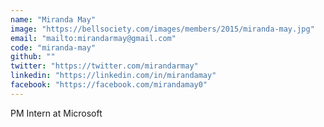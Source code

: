 ```yaml
---
name: "Miranda May"
image: "https://bellsociety.com/images/members/2015/miranda-may.jpg"
email: "mailto:mirandarmay@gmail.com"
code: "miranda-may"
github: ""
twitter: "https://twitter.com/mirandarmay"
linkedin: "https://linkedin.com/in/mirandamay"
facebook: "https://facebook.com/mirandamay0"
---
```

PM Intern at Microsoft